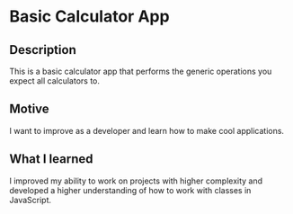 # Basic Calculator App

## Description
This is a basic calculator app that performs the generic operations you expect all calculators to.

## Motive
I want to improve as a developer and learn how to make cool applications.

## What I learned
I improved my ability to work on projects with higher complexity and developed a higher understanding of how to work with classes in JavaScript.